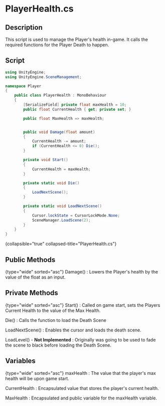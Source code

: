 # PlayerHealth.cs
<show-structure depth="2" />

## Description
This script is used to manage the Player's health in-game. It calls the required functions for the Player Death to happen.

## Script
```C#
using UnityEngine;
using UnityEngine.SceneManagement;

namespace Player
{
    public class PlayerHealth : MonoBehaviour
    {
        [SerializeField] private float maxHealth = 10;
        public float CurrentHealth { get; private set; }

        public float MaxHealth => maxHealth;


        public void Damage(float amount)
        {
            CurrentHealth -= amount;
            if (CurrentHealth <= 0) Die();
        }

        private void Start()
        {
            CurrentHealth = maxHealth;
        }

        private static void Die()
        {
            LoadNextScene();
        }

        private static void LoadNextScene()
        {
            Cursor.lockState = CursorLockMode.None;
            SceneManager.LoadScene(2);
        }
    }
}
```
{collapsible="true" collapsed-title="PlayerHealth.cs"}

## Public Methods

{type="wide" sorted="asc"}
Damage()
: Lowers the Player's health by the value of the float as an input.

## Private Methods
{type="wide" sorted="asc"}
Start()
: Called on game start, sets the Players Current Health to the value of the Max Health.

Die()
: Calls the function to load the Death Scene

LoadNextScene()
: Enables the cursor and loads the death scene.

LoadLevel() - **Not Implemented**
: Originally was going to be used to fade the scene to black before loading the Death Scene.

## Variables
{type="wide" sorted="asc"}
maxHealth
: The value that the player's max health will be upon game start.

CurrentHealth
: Encapsulated value that stores the player's current health.

MaxHealth
: Encapsulated and public variable for the maxHealth variable.

